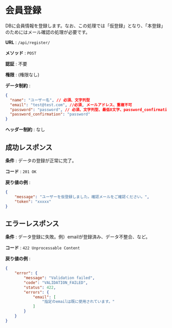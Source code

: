 # 会員登録

DBに会員情報を登録します。なお、この処理では「仮登録」となり、「本登録」のためにはメール確認の処理が必要です。

**URL** : `/api/register/`

**メソッド** : `POST`

**認証** : 不要

**権限** : (権限なし)

**データ制約** :

```json
{
  "name": "ユーザー名", // 必須、文字列型
  "email": "test@test.com", //必須, メールアドレス、重複不可
  "password": "password", // 必須、文字列型、最低8文字、password_confirmationと一致していることが必要
  "password_confirmation": "password"
}
```

**ヘッダー制約** : なし

## 成功レスポンス

**条件** : データの登録が正常に完了。

**コード** : `201 OK`

**戻り値の例** :

```json
{
    "message": "ユーザーを仮登録しました。確認メールをご確認ください。",
    "token": "xxxxx"
}
```

## エラーレスポンス

**条件** : データ登録に失敗。例）emailが登録済み、データ不整合、など。

**コード** : `422 Unprocessable Content`

**戻り値の例** :

```json
{
    "error": {
        "message": "Validation failed",
        "code": "VALIDATION_FAILED",
        "status": 422,
        "errors": {
            "email": [
                "指定のemailは既に使用されています。"
            ]
        }
    }
}
```
